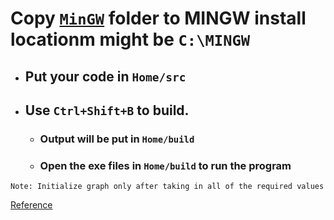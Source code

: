# Copy [`MinGW`](https://sourceforge.net/projects/mingw/) folder to MINGW install locationm might be `C:\MINGW`
- ## Put your code in `Home/src`
- ## Use `Ctrl+Shift+B` to build.
    - ### Output will be put in `Home/build`
    - ### Open the exe files in `Home/build` to run the program

`Note: Initialize graph only after taking in all of the required values`

[Reference](https://github.com/ullaskunder3/Solution-to-graphics.h)